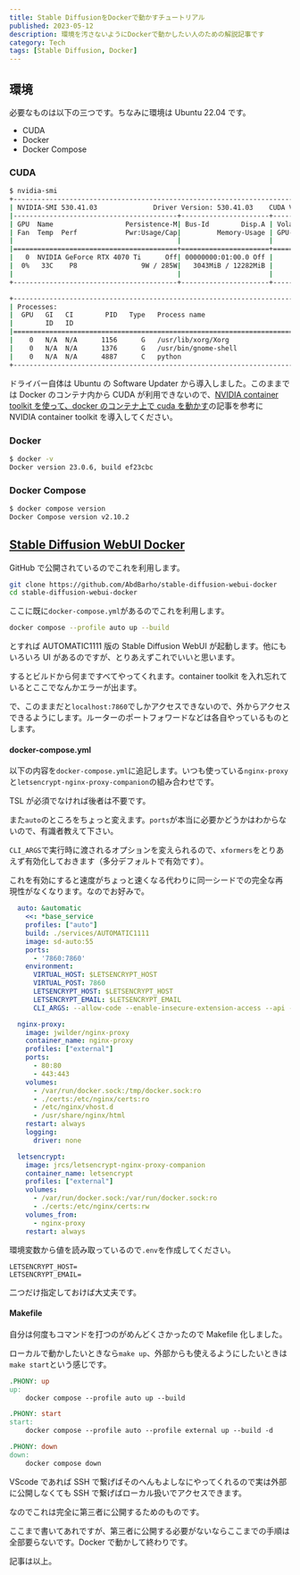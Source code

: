 ```yaml
---
title: Stable DiffusionをDockerで動かすチュートリアル
published: 2023-05-12
description: 環境を汚さないようにDockerで動かしたい人のための解説記事です
category: Tech
tags: [Stable Diffusion, Docker]
---
```


## 環境

必要なものは以下の三つです。ちなみに環境は Ubuntu 22.04 です。

- CUDA
- Docker
- Docker Compose

### CUDA

```zsh
$ nvidia-smi
+---------------------------------------------------------------------------------------+
| NVIDIA-SMI 530.41.03              Driver Version: 530.41.03    CUDA Version: 12.1     |
|-----------------------------------------+----------------------+----------------------+
| GPU  Name                  Persistence-M| Bus-Id        Disp.A | Volatile Uncorr. ECC |
| Fan  Temp  Perf            Pwr:Usage/Cap|         Memory-Usage | GPU-Util  Compute M. |
|                                         |                      |               MIG M. |
|=========================================+======================+======================|
|   0  NVIDIA GeForce RTX 4070 Ti      Off| 00000000:01:00.0 Off |                  N/A |
|  0%   33C    P8                9W / 285W|   3043MiB / 12282MiB |      0%      Default |
|                                         |                      |                  N/A |
+-----------------------------------------+----------------------+----------------------+

+---------------------------------------------------------------------------------------+
| Processes:                                                                            |
|  GPU   GI   CI        PID   Type   Process name                            GPU Memory |
|        ID   ID                                                             Usage      |
|=======================================================================================|
|    0   N/A  N/A      1156      G   /usr/lib/xorg/Xorg                          475MiB |
|    0   N/A  N/A      1376      G   /usr/bin/gnome-shell                         45MiB |
|    0   N/A  N/A      4887      C   python                                     2518MiB |
+---------------------------------------------------------------------------------------+
```

ドライバー自体は Ubuntu の Software Updater から導入しました。このままでは Docker のコンテナ内から CUDA が利用できないので、[NVIDIA container toolkit を使って、docker のコンテナ上で cuda を動かす](https://qiita.com/Hiroaki-K4/items/c1be8adba18b9f0b4cef)の記事を参考に NVIDIA container toolkit を導入してください。

### Docker

```zsh
$ docker -v
Docker version 23.0.6, build ef23cbc
```

### Docker Compose

```zsh
$ docker compose version
Docker Compose version v2.10.2
```

## [Stable Diffusion WebUI Docker](https://github.com/AbdBarho/stable-diffusion-webui-docker)

GitHub で公開されているのでこれを利用します。

```zsh
git clone https://github.com/AbdBarho/stable-diffusion-webui-docker
cd stable-diffusion-webui-docker
```

ここに既に`docker-compose.yml`があるのでこれを利用します。

```zsh
docker compose --profile auto up --build
```

とすれば AUTOMATIC1111 版の Stable Diffusion WebUI が起動します。他にもいろいろ UI があるのですが、とりあえずこれでいいと思います。

するとビルドから何まですべてやってくれます。container toolkit を入れ忘れているとここでなんかエラーが出ます。

で、このままだと`localhost:7860`でしかアクセスできないので、外からアクセスできるようにします。ルーターのポートフォワードなどは各自やっているものとします。

#### docker-compose.yml

以下の内容を`docker-compose.yml`に追記します。いつも使っている`nginx-proxy`と`letsencrypt-nginx-proxy-companion`の組み合わせです。

TSL が必須でなければ後者は不要です。

また`auto`のところをちょっと変えます。`ports`が本当に必要かどうかはわからないので、有識者教えて下さい。

`CLI_ARGS`で実行時に渡されるオプションを変えられるので、`xformers`をとりあえず有効化しておきます（多分デフォルトで有効です）。

これを有効にすると速度がちょっと速くなる代わりに同一シードでの完全な再現性がなくなります。なのでお好みで。

```yml
  auto: &automatic
    <<: *base_service
    profiles: ["auto"]
    build: ./services/AUTOMATIC1111
    image: sd-auto:55
    ports:
      - '7860:7860'
    environment:
      VIRTUAL_HOST: $LETSENCRYPT_HOST
      VIRTUAL_POST: 7860
      LETSENCRYPT_HOST: $LETSENCRYPT_HOST
      LETSENCRYPT_EMAIL: $LETSENCRYPT_EMAIL
      CLI_ARGS: --allow-code --enable-insecure-extension-access --api --xformers --opt-sdp-attention --no-half-vae

  nginx-proxy:
    image: jwilder/nginx-proxy
    container_name: nginx-proxy
    profiles: ["external"]
    ports:
      - 80:80
      - 443:443
    volumes:
      - /var/run/docker.sock:/tmp/docker.sock:ro
      - ./certs:/etc/nginx/certs:ro
      - /etc/nginx/vhost.d
      - /usr/share/nginx/html
    restart: always
    logging:
      driver: none

  letsencrypt:
    image: jrcs/letsencrypt-nginx-proxy-companion
    container_name: letsencrypt
    profiles: ["external"]
    volumes:
      - /var/run/docker.sock:/var/run/docker.sock:ro
      - ./certs:/etc/nginx/certs:rw
    volumes_from:
      - nginx-proxy
    restart: always
```

環境変数から値を読み取っているので`.env`を作成してください。

```
LETSENCRYPT_HOST=
LETSENCRYPT_EMAIL=
```

二つだけ指定しておけば大丈夫です。

#### Makefile

自分は何度もコマンドを打つのがめんどくさかったので Makefile 化しました。

ローカルで動かしたいときなら`make up`、外部からも使えるようにしたいときは`make start`という感じです。

```makefile
.PHONY: up
up:
	docker compose --profile auto up --build

.PHONY: start
start:
	docker compose --profile auto --profile external up --build -d

.PHONY: down
down:
	docker compose down
```

VScode であれば SSH で繋げばそのへんもよしなにやってくれるので実は外部に公開しなくても SSH で繋げばローカル扱いでアクセスできます。

なのでこれは完全に第三者に公開するためのものです。

ここまで書いてあれですが、第三者に公開する必要がないならここまでの手順は全部要らないです。Docker で動かして終わりです。

記事は以上。
